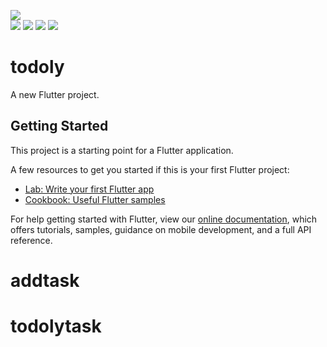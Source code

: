 ![](https://user-images.githubusercontent.com/92072534/139804234-ffc8a8aa-b3ec-4b10-ac80-7da6f88fdabc.jpeg)  
![](https://user-images.githubusercontent.com/92072534/139804239-9f77d559-9750-4237-88b7-d5ff8ab6e2db.jpeg)
![](https://user-images.githubusercontent.com/92072534/139804244-deb83da2-fe05-4228-bcbd-bf82fed1cc11.jpeg)
![](https://user-images.githubusercontent.com/92072534/139804245-f4b4422f-e016-4913-828c-3f04b2df0338.jpeg)
![](https://user-images.githubusercontent.com/92072534/139804249-6c890459-8019-4aa9-ab6f-f0449736024a.jpeg)
# todoly

A new Flutter project.

## Getting Started

This project is a starting point for a Flutter application.

A few resources to get you started if this is your first Flutter project:

- [Lab: Write your first Flutter app](https://flutter.dev/docs/get-started/codelab)
- [Cookbook: Useful Flutter samples](https://flutter.dev/docs/cookbook)

For help getting started with Flutter, view our
[online documentation](https://flutter.dev/docs), which offers tutorials,
samples, guidance on mobile development, and a full API reference.
# addtask
# todolytask
